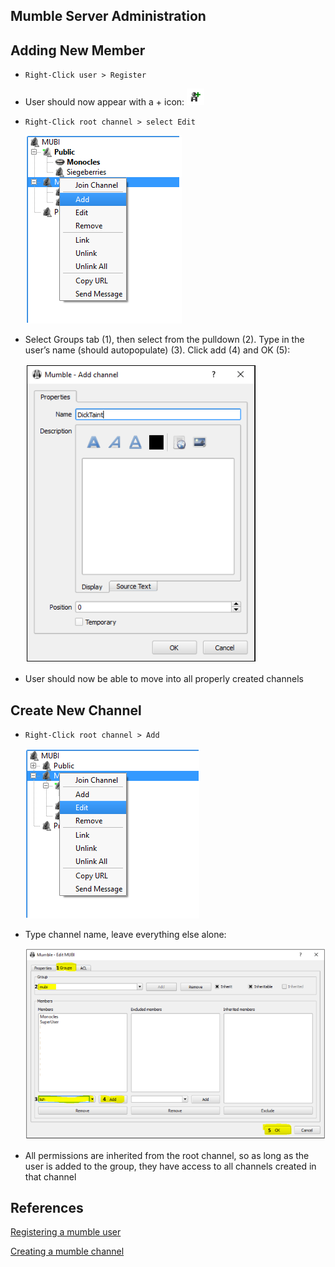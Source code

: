 Mumble Server Administration
----------------------------

Adding New Member
-----------------
 * `Right-Click user > Register`
 * User should now appear with a + icon: ![User+](images/new-member-01.png)
 * `Right-Click root channel > select Edit`

   ![edit channel](images/new-member-02.png)

 * Select Groups tab (1), then select from the pulldown (2). Type in the
   user’s name (should autopopulate) (3). Click add (4) and OK (5):

   ![add user](images/new-member-03.png)

 * User should now be able to move into all properly created channels

Create New Channel
------------------
 * `Right-Click root channel > Add`

   ![add channel](images/create-channel-01.png)

 * Type channel name, leave everything else alone:

   ![channel name](images/create-channel-02.png)

 * All permissions are inherited from the root channel, so as long as the user
   is added to the group, they have access to all channels created in that
   channel

References
----------
[Registering a mumble user][1]

[Creating a mumble channel][2]

[1]: https://www.typefrag.com/mumble/tutorials/advanced-user-settings/
[2]: http://www.mumble.com/support/mumble-how-to-create-a-channel.php